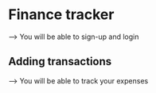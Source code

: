 # Finance tracker
--> You will be able to sign-up and login

## Adding transactions
--> You will be able to track your expenses

